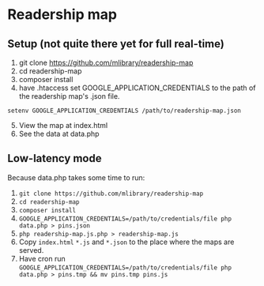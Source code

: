 # Readership map

## Setup (not quite there yet for full real-time)

1. git clone https://github.com/mlibrary/readership-map
2. cd readership-map
3. composer install
4. have .htaccess set GOOGLE_APPLICATION_CREDENTIALS to the path of the readership map's .json file.

```
setenv GOOGLE_APPLICATION_CREDENTIALS /path/to/readership-map.json
```
5. View the map at index.html
6. See the data at data.php

## Low-latency mode

Because data.php takes some time to run:

1. `git clone https://github.com/mlibrary/readership-map`
2. `cd readership-map`
3. `composer install`
4. `GOOGLE_APPLICATION_CREDENTIALS=/path/to/credentials/file php data.php > pins.json`
5. `php readership-map.js.php > readership-map.js`
6. Copy `index.html` `*.js` and `*.json` to the place where the maps are served.
7. Have cron run `GOOGLE_APPLICATION_CREDENTIALS=/path/to/credentials/file php data.php > pins.tmp && mv pins.tmp pins.js`

